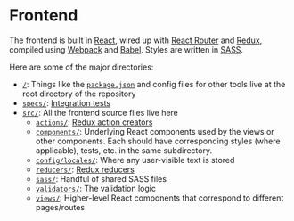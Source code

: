 # Frontend

The frontend is built in [React](https://reactjs.org/), wired up with [React Router](https://reacttraining.com/react-router/) and [Redux](https://redux.js.org), compiled using [Webpack](https://webpack.js.org/) and [Babel](https://babeljs.io). Styles are written in [SASS](https://sass-lang.com/).

Here are some of the major directories:

* [`/`](..): Things like the [`package.json`](../package.json) and config files for other tools live at the root directory of the repository
* [`specs/`](../specs): [Integration tests](../specs/README.md)
* [`src/`](../src): All the frontend source files live here
  * [`actions/`](../src/actions): [Redux action creators](https://redux.js.org/basics/actions#action-creators)
  * [`components/`](../src/components): Underlying React components used by the views or other components. Each should have corresponding styles (where applicable), tests, etc. in the same subdirectory.
  * [`config/locales/`](../src/config/locales): Where any user-visible text is stored
  * [`reducers/`](../src/reducers): [Redux reducers](https://redux.js.org/basics/reducers)
  * [`sass/`](../src/sass): Handful of shared SASS files
  * [`validators/`](../src/validators): The validation logic
  * [`views/`](../src/views): Higher-level React components that correspond to different pages/routes

